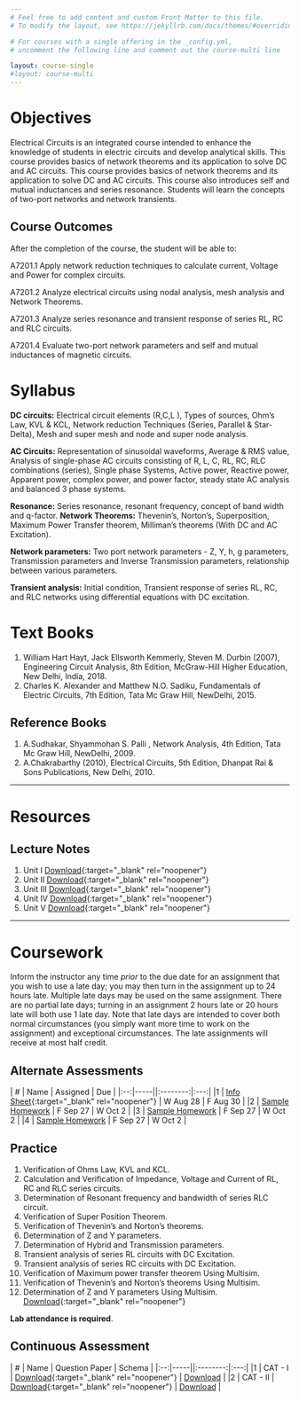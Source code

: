 ```yaml
---
# Feel free to add content and custom Front Matter to this file.
# To modify the layout, see https://jekyllrb.com/docs/themes/#overriding-theme-defaults

# For courses with a single offering in the _config.yml,
# uncomment the following line and comment out the course-multi line

layout: course-single
#layout: course-multi
---
```


# <a name="description">Objectives</a>

 Electrical Circuits is an integrated course intended to enhance the knowledge of students in electric circuits and develop analytical skills. This course provides basics of network theorems and its application to solve DC and AC circuits. This course provides basics of network theorems and its application to solve DC and AC circuits. This course also introduces self and mutual inductances and series resonance. Students will learn the concepts of two-port networks and network transients.

## <a name="outcomes">Course Outcomes</a>

After the completion of the course, the student will be able to:

A7201.1 Apply network reduction techniques to calculate current, Voltage and Power for complex circuits.

A7201.2 Analyze electrical circuits using nodal analysis, mesh analysis and Network Theorems.

A7201.3 Analyze series resonance and transient response of series RL, RC and RLC circuits.

A7201.4 Evaluate two-port network parameters and self and mutual inductances of magnetic circuits.

# <a name="syllabus">Syllabus</a>

**DC circuits:** Electrical circuit elements (R,C,L ), Types of sources, Ohm’s Law, KVL & KCL, Network reduction Techniques (Series, Parallel & Star-Delta), Mesh and super mesh and node and super node analysis.

**AC Circuits:** Representation of sinusoidal waveforms, Average & RMS value, Analysis of single-phase AC circuits consisting of R, L, C, RL, RC, RLC combinations (series), Single phase Systems, Active power, Reactive power, Apparent power, complex power, and power factor, steady state AC analysis and balanced 3 phase systems.

**Resonance:** Series resonance, resonant frequency, concept of band width and q-factor.
**Network Theorems:** Thevenin’s, Norton’s, Superposition, Maximum Power Transfer theorem, Milliman’s theorems (With DC and AC Excitation). 

**Network parameters:** Two port network parameters - Z, Y, h, g parameters, Transmission parameters and Inverse Transmission parameters, relationship between various parameters.

**Transient analysis:** Initial condition, Transient response of series RL, RC, and RLC networks using differential equations with DC excitation.

# <a name="textbooks">Text Books</a>

1. William Hart Hayt, Jack Ellsworth Kemmerly, Steven M. Durbin (2007), Engineering Circuit Analysis, 8th Edition, McGraw-Hill Higher Education, New Delhi, India, 2018.
2. Charles K. Alexander and Matthew N.O. Sadiku, Fundamentals of Electric Circuits, 7th Edition, Tata Mc Graw Hill, NewDelhi, 2015.

## <a name="references">Reference Books</a>

1. A.Sudhakar, Shyammohan S. Palli , Network Analysis, 4th Edition, Tata Mc Graw Hill, NewDelhi, 2009.
2. A.Chakrabarthy (2010), Electrical Circuits, 5th Edition, Dhanpat Rai & Sons Publications, New Delhi, 2010.

<hr>

# Resources

## <a name="lecturenotes">Lecture Notes</a>

1. Unit I [Download](link){:target="_blank" rel="noopener"}
2. Unit II [Download](link){:target="_blank" rel="noopener"}
3. Unit III [Download](link){:target="_blank" rel="noopener"}
4. Unit IV [Download](link){:target="_blank" rel="noopener"}
5. Unit V [Download](link){:target="_blank" rel="noopener"}

<hr>

# Coursework

Inform the instructor any time *prior* to the due date for an assignment that you wish to use a late day; you may then turn in the assignment up to 24
hours late. Multiple late days may be used on the same assignment. There are no partial late days; turning in an assignment 2 hours late or 20 hours late will
both use 1 late day. Note that late days are intended to cover both normal circumstances (you simply want more time to work on the assignment) and exceptional circumstances. The late assignments will receive at most half credit.

## <a name="aat">Alternate Assessments</a>

| #  | Name | Assigned | Due |
|:--:|-----||:--------:|:---:|
|1 | [Info Sheet](link){:target="_blank" rel="noopener"} | W Aug 28 | F Aug 30 |
|2 | [Sample Homework]({{site.baseurl}}/homework/function-reading.pdf) | F Sep 27 | W Oct 2 |
|3 | [Sample Homework]({{site.baseurl}}/homework/function-reading.pdf) | F Sep 27 | W Oct 2 |
|4 | [Sample Homework]({{site.baseurl}}/homework/function-reading.pdf) | F Sep 27 | W Oct 2 |

## <a name="practice">Practice</a>

1. Verification of Ohms Law, KVL and KCL.
2. Calculation and Verification of Impedance, Voltage and Current of RL, RC and RLC series circuits.
3. Determination of Resonant frequency and bandwidth of series RLC circuit.
4. Verification of Super Position Theorem.
5. Verification of Thevenin’s and Norton’s theorems.
6. Determination of Z and Y parameters.
7. Determination of Hybrid and Transmission parameters.
8. Transient analysis of series RL circuits with DC Excitation.
9. Transient analysis of series RC circuits with DC Excitation.
10. Verification of Maximum power transfer theorem Using Multisim.
11. Verification of Thevenin’s and Norton’s theorems Using Multisim.
12. Determination of Z and Y parameters Using Multisim. [Download](link){:target="_blank" rel="noopener"}


**Lab attendance is required**.

## <a name="cat">Continuous Assessment</a>

| #  | Name | Question Paper | Schema  |
|:--:|-----||:--------:|:---:|
|1 | CAT - I | [Download](https://docs.google.com/forms/d/e/1FAIpQLSdtxgmw2tL6IzzK0qq3Fw2h2FTFmGHoTRs8p6wTfTToUn7pZg/viewform?usp=sf_link){:target="_blank" rel="noopener"} | [Download](https://docs.google.com/forms/d/e/1FAIpQLSdtxgmw2tL6IzzK0qq3Fw2h2FTFmGHoTRs8p6wTfTToUn7pZg/viewform?usp=sf_link) |
|2 | CAT - II | [Download](https://docs.google.com/forms/d/e/1FAIpQLSdtxgmw2tL6IzzK0qq3Fw2h2FTFmGHoTRs8p6wTfTToUn7pZg/viewform?usp=sf_link){:target="_blank" rel="noopener"} | [Download](https://docs.google.com/forms/d/e/1FAIpQLSdtxgmw2tL6IzzK0qq3Fw2h2FTFmGHoTRs8p6wTfTToUn7pZg/viewform?usp=sf_link) |
